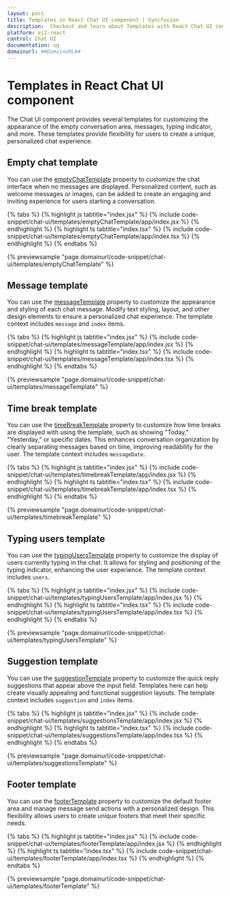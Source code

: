 ```yaml
---
layout: post
title: Templates in React Chat UI component | Syncfusion
description:  Checkout and learn about Templates with React Chat UI component of Syncfusion Essential JS 2 and more details.
platform: ej2-react
control: Chat UI
documentation: ug
domainurl: ##DomainURL##
---
```


# Templates in React Chat UI component

The Chat UI component provides several templates for customizing the appearance of the empty conversation area, messages, typing indicator, and more. These templates provide flexibility for users to create a unique, personalized chat experience.

## Empty chat template

You can use the [emptyChatTemplate](../api/chat-ui#emptychattemplate) property to customize the chat interface when no messages are displayed. Personalized content, such as welcome messages or images, can be added to create an engaging and inviting experience for users starting a conversation.

{% tabs %}
{% highlight js tabtitle="index.jsx" %}
{% include code-snippet/chat-ui/templates/emptyChatTemplate/app/index.jsx %}
{% endhighlight %}
{% highlight ts tabtitle="index.tsx" %}
{% include code-snippet/chat-ui/templates/emptyChatTemplate/app/index.tsx %}
{% endhighlight %}
{% endtabs %}

{% previewsample "page.domainurl/code-snippet/chat-ui/templates/emptyChatTemplate" %}

## Message template

You can use the [messageTemplate](../api/chat-ui#messagetemplate) property to customize the appearance and styling of each chat message. Modify text styling, layout, and other design elements to ensure a personalized chat experience. The template context includes `message` and `index` items.

{% tabs %}
{% highlight js tabtitle="index.jsx" %}
{% include code-snippet/chat-ui/templates/messageTemplate/app/index.jsx %}
{% endhighlight %}
{% highlight ts tabtitle="index.tsx" %}
{% include code-snippet/chat-ui/templates/messageTemplate/app/index.tsx %}
{% endhighlight %}
{% endtabs %}

{% previewsample "page.domainurl/code-snippet/chat-ui/templates/messageTemplate" %}

## Time break template

You can use the [timeBreakTemplate](../api/chat-ui#timebreaktemplate) property to customize how time breaks are displayed with using the template, such as showing "Today," "Yesterday," or specific dates. This enhances conversation organization by clearly separating messages based on time, improving readability for the user. The template context includes `messageDate`.

{% tabs %}
{% highlight js tabtitle="index.jsx" %}
{% include code-snippet/chat-ui/templates/timebreakTemplate/app/index.jsx %}
{% endhighlight %}
{% highlight ts tabtitle="index.tsx" %}
{% include code-snippet/chat-ui/templates/timebreakTemplate/app/index.tsx %}
{% endhighlight %}
{% endtabs %}

{% previewsample "page.domainurl/code-snippet/chat-ui/templates/timebreakTemplate" %}

## Typing users template

You can use the [typingUsersTemplate](../api/chat-ui#typinguserstemplate) property to customize the display of users currently typing in the chat. It allows for styling and positioning of the typing indicator, enhancing the user experience. The template context includes `users`.

{% tabs %}
{% highlight js tabtitle="index.jsx" %}
{% include code-snippet/chat-ui/templates/typingUsersTemplate/app/index.jsx %}
{% endhighlight %}
{% highlight ts tabtitle="index.tsx" %}
{% include code-snippet/chat-ui/templates/typingUsersTemplate/app/index.tsx %}
{% endhighlight %}
{% endtabs %}

{% previewsample "page.domainurl/code-snippet/chat-ui/templates/typingUsersTemplate" %}

## Suggestion template

You can use the [suggestionTemplate](../api/chat-ui#suggestiontemplate) property to customize the quick reply suggestions that appear above the input field. Templates here can help create visually appealing and functional suggestion layouts. The template context includes `suggestion` and `index` items.

{% tabs %}
{% highlight js tabtitle="index.jsx" %}
{% include code-snippet/chat-ui/templates/suggestionsTemplate/app/index.jsx %}
{% endhighlight %}
{% highlight ts tabtitle="index.tsx" %}
{% include code-snippet/chat-ui/templates/suggestionsTemplate/app/index.tsx %}
{% endhighlight %}
{% endtabs %}

{% previewsample "page.domainurl/code-snippet/chat-ui/templates/suggestionsTemplate" %}

## Footer template

You can use the [footerTemplate](../api/chat-ui#footertemplate) property to customize the default footer area and manage message send actions with a personalized design. This flexibility allows users to create unique footers that meet their specific needs.

{% tabs %}
{% highlight js tabtitle="index.jsx" %}
{% include code-snippet/chat-ui/templates/footerTemplate/app/index.jsx %}
{% endhighlight %}
{% highlight ts tabtitle="index.tsx" %}
{% include code-snippet/chat-ui/templates/footerTemplate/app/index.tsx %}
{% endhighlight %}
{% endtabs %}

{% previewsample "page.domainurl/code-snippet/chat-ui/templates/footerTemplate" %}
